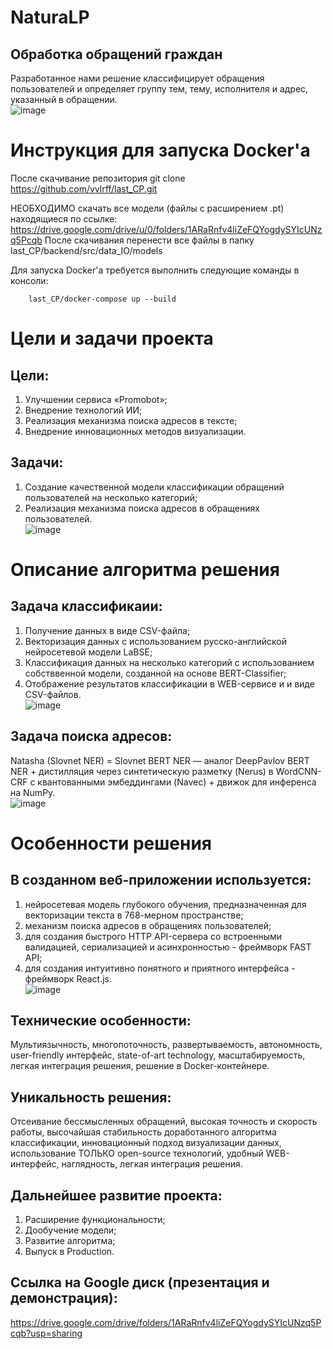 # NaturaLP   
## Обработка обращений граждан   

Разработанное нами решение классифицирует обращения пользователей и определяет группу тем, тему, исполнителя и адрес, указанный в обращении.      
![image](https://github.com/vvlrff/last_CP/assets/125179070/2f348bbd-d4fe-43b6-b693-04b3804bdf2c)
   
# Инструкция для запуска Docker'a
После скачивание репозитория git clone https://github.com/vvlrff/last_CP.git

НЕОБХОДИМО скачать все модели (файлы с расширением .pt)  находящиеся по ссылке:  https://drive.google.com/drive/u/0/folders/1ARaRnfv4liZeFQYogdySYIcUNzq5Pcqb
После скачивания перенести все файлы в папку last_CP/backend/src/data_IO/models

Для запуска Docker'a требуется выполнить следующие команды в консоли:
```
    last_CP/docker-compose up --build
```

# Цели и задачи проекта
## Цели:
1) Улучшении сервиса «Promobot»;
2) Внедрение технологий ИИ;
3) Реализация механизма поиска адресов в тексте;
4) Внедрение инновационных методов визуализации.

## Задачи:
1) Создание качественной модели классификации обращений пользователей на несколько категорий;
2) Реализация механизма поиска адресов в обращениях пользователей.   
![image](https://github.com/vvlrff/last_CP/assets/125179070/652617a4-5877-4768-b876-96491417bc67)

# Описание алгоритма решения
## Задача классификаии:
1) Получение данных в виде CSV-файла;
2) Векторизация данных с использованием русско-английской нейросетевой модели LaBSE;
3) Классификация данных на несколько категорий с использованием собстввенной модели, созданной на основе BERT-Classifier;
4) Отображение результатов классификации в WEB-сервисе и и виде CSV-файлов.   
![image](https://github.com/vvlrff/last_CP/assets/125179070/6f2aa765-8f9b-4b82-a494-24afe04e9030)

## Задача поиска адресов:
Natasha (Slovnet NER) = Slovnet BERT NER — аналог DeepPavlov BERT NER + дистилляция через синтетическую разметку (Nerus) в WordCNN-CRF c квантованными эмбеддингами (Navec) + движок для инференса на NumPy.   
![image](https://github.com/vvlrff/last_CP/assets/125179070/dd654076-d420-43eb-a734-86e2edf82f06)

# Особенности решения
## В созданном веб-приложении используется:
1) нейросетевая модель глубокого обучения, предназначенная для векторизации текста в 768-мерном пространстве;
2) механизм поиска адресов в обращениях пользователей;
3) для создания быстрого HTTP API-сервера со встроенными валидацией, сериализацией и асинхронностью - фреймворк FAST API;
4) для создания интуитивно понятного и приятного интерфейса - фреймворк React.js.   
![image](https://github.com/vvlrff/last_CP/assets/125179070/7c7d6926-bc84-4fca-a982-140cce256150)

## Технические особенности:
Мультиязычность, многопоточность, развертываемость, автономность, user-friendly интерфейс, state-of-art technology, масштабируемость, легкая интеграция решения, решение в Docker-контейнере.   

## Уникальность решения:
Отсеивание бессмысленных обращений, высокая точность и скорость работы, высочайшая стабильность доработанного алгоритма классификации, инновационный подход визуализации данных, использование ТОЛЬКО open-source технологий, удобный WEB-интерфейс, наглядность, легкая интеграция решения.

## Дальнейшее развитие проекта:
1) Расширение функциональности;
2) Дообучение модели;
3) Развитие алгоритма;
4) Выпуск в Production.

## Ссылка на Google диск (презентация и демонстрация):
https://drive.google.com/drive/folders/1ARaRnfv4liZeFQYogdySYIcUNzq5Pcqb?usp=sharing   


<!-- MARKDOWN LINKS & IMAGES -->
<!-- https://www.markdownguide.org/basic-syntax/#reference-style-links -->
[React.js]: https://img.shields.io/badge/React-20232A?style=for-the-badge&logo=react&logoColor=61DAFB
[React-url]: https://reactjs.org/

[FastApi.py]: https://fastapi.tiangolo.com/img/logo-margin/logo-teal.png
[FastApi-url]: https://fastapi.tiangolo.com/
